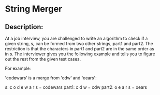 # String Merger

## Description:
At a job interview, you are challenged to write an algorithm to check if a given string, s, can be formed from two other strings, part1 and part2.
The restriction is that the characters in part1 and part2 are in the same order as in s.
The interviewer gives you the following example and tells you to figure out the rest from the given test cases.

For example:

'codewars' is a merge from 'cdw' and 'oears':

s:  c o d e w a r s   = codewars
part1:  c   d   w         = cdw
part2:    o   e   a r s   = oears